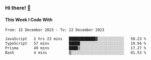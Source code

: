 ### Hi there! 👋

#### This Week I Code With
<!--START_SECTION:waka-->

```txt
From: 15 December 2023 - To: 22 December 2023

JavaScript   2 hrs 23 mins   ████████████▓░░░░░░░░░░░░   50.23 %
TypeScript   57 mins         █████░░░░░░░░░░░░░░░░░░░░   19.94 %
Prisma       49 mins         ████▒░░░░░░░░░░░░░░░░░░░░   17.27 %
Bash         4 mins          ▒░░░░░░░░░░░░░░░░░░░░░░░░   01.53 %
```

<!--END_SECTION:waka-->
